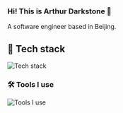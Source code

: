### Hi! This is Arthur Darkstone 👋

A software engineer based in Beijing.

## 🔭 Tech stack

![Tech stack](https://skillicons.dev/icons?i=nodejs,js,ts,tailwind,vue)

### 🛠 Tools I use

![Tools I use](https://skillicons.dev/icons?i=vscode,pnpm,vite,rollup,rolldown,git,github,discord)

